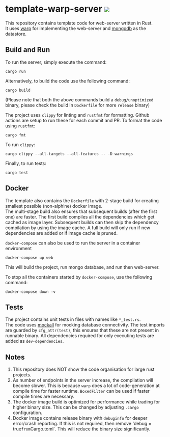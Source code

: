# template-warp-server ![](https://github.com/nirmangupta/template-warp-server/workflows/Rust/badge.svg)

This repository contains template code for web-server written in Rust.  
It uses [warp](https://docs.rs/warp/) for implementing the web-server and [mongodb](https://docs.rs/mongodb/) as the datastore.  

## Build and Run
To run the server, simply execute the command:
```
cargo run
```

Alternatively, to build the code use the following command:
```
cargo build
```

(Please note that both the above commands build a `debug/unoptimized` binary, please check the build in `Dockerfile` for more `release` binary)

The project uses `clippy` for linting and `rustfmt` for formatting. Github actions are setup to run these for each commit and PR.
To format the code using `rustfmt`:
```
cargo fmt
```

To run `clippy`:
```
cargo clippy --all-targets --all-features -- -D warnings
```

Finally, to run tests:
```
cargo test
```

## Docker
The template also contains the `Dockerfile` with 2-stage build for creating smallest possible (non-alphine) docker image.  
The multi-stage build also ensures that subsequent builds (after the first one) are faster. The first build compiles all the dependencies which get cached as image layer. Subsequent builds can then skip the dependency compilation by using the image cache. A full build will only run if new dependencies are added or if image cache is pruned.

`docker-compose` can also be used to run the server in a container environment
```
docker-compose up web
```
This will build the project, run mongo database, and run then web-server.

To stop all the containers started by `docker-compose`, use the following command:
```
docker-compose down -v
```

## Tests
The project contains unit tests in files with names like `*_test.rs`.  
The code uses [mockall](https://docs.rs/mockall/) for mocking database connectivity. The test imports are guarded by `cfg_attr(test)`, this ensures that these are not present in runnable binary. All dependencies required for only executing tests are added as `dev-dependencies`.

## Notes
1. This repository does NOT show the code organisation for large rust projects.
2. As number of endpoints in the server increase, the compilation will become slower. This is because `warp` does a lot of code-generation at compile time for faster runtime. `BoxedFilter` can be used if faster compile times are necessary.
3. The docker image build is optimized for performance while trading for higher binary size. This can be changed by adjusting `.cargo` configuration.
4. Docker image contains release binary with `debuginfo` for deeper error/crash reporting. If this is not required, then remove 'debug = true` from `Cargo.toml`. This will reduce the binary size significantly.   
